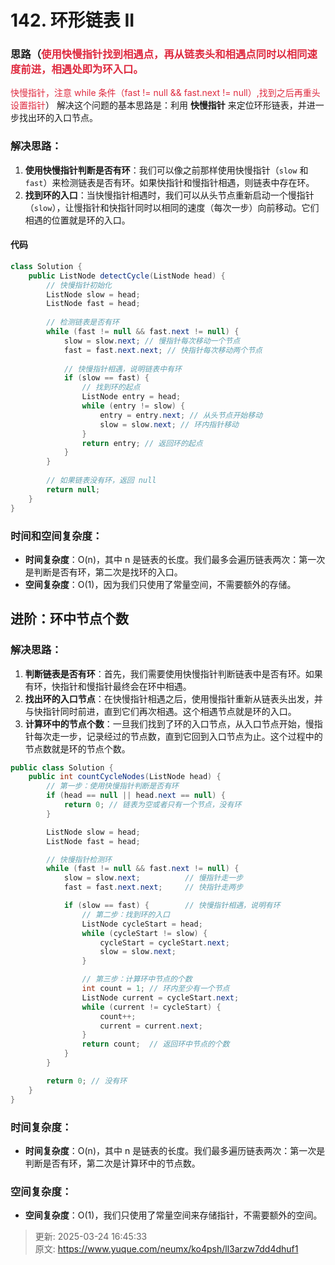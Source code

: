 # 142. 环形链表 II

### 思路（<font style="color:#DF2A3F;">使用快慢指针找到相遇点，再从链表头和相遇点同时以相同速度前进，相遇处即为环入口。</font>  
<font style="color:#DF2A3F;">快慢指针，注意 while 条件（fast != null && fast.next != null）,找到之后再重头设置指针</font>）
解决这个问题的基本思路是：利用 **快慢指针** 来定位环形链表，并进一步找出环的入口节点。

### 解决思路：
1. **使用快慢指针判断是否有环**：我们可以像之前那样使用快慢指针（`slow` 和 `fast`）来检测链表是否有环。如果快指针和慢指针相遇，则链表中存在环。
2. **找到环的入口**：当快慢指针相遇时，我们可以从头节点重新启动一个慢指针（`slow`），让慢指针和快指针同时以相同的速度（每次一步）向前移动。它们相遇的位置就是环的入口。

#### 代码
```java
class Solution {
    public ListNode detectCycle(ListNode head) {
        // 快慢指针初始化
        ListNode slow = head;
        ListNode fast = head;
        
        // 检测链表是否有环
        while (fast != null && fast.next != null) {
            slow = slow.next; // 慢指针每次移动一个节点
            fast = fast.next.next; // 快指针每次移动两个节点
            
            // 快慢指针相遇，说明链表中有环
            if (slow == fast) {
                // 找到环的起点
                ListNode entry = head;
                while (entry != slow) {
                    entry = entry.next; // 从头节点开始移动
                    slow = slow.next; // 环内指针移动
                }
                return entry; // 返回环的起点
            }
        }
        
        // 如果链表没有环，返回 null
        return null;
    }
}
```

### 时间和空间复杂度：
+ **时间复杂度**：O(n)，其中 n 是链表的长度。我们最多会遍历链表两次：第一次是判断是否有环，第二次是找环的入口。
+ **空间复杂度**：O(1)，因为我们只使用了常量空间，不需要额外的存储。

## 进阶：环中节点个数
### 解决思路：
1. **判断链表是否有环**：首先，我们需要使用快慢指针判断链表中是否有环。如果有环，快指针和慢指针最终会在环中相遇。
2. **找出环的入口节点**：在快慢指针相遇之后，使用慢指针重新从链表头出发，并与快指针同时前进，直到它们再次相遇。这个相遇节点就是环的入口。
3. **计算环中的节点个数**：一旦我们找到了环的入口节点，从入口节点开始，慢指针每次走一步，记录经过的节点数，直到它回到入口节点为止。这个过程中的节点数就是环的节点个数。

```java
public class Solution {
    public int countCycleNodes(ListNode head) {
        // 第一步：使用快慢指针判断是否有环
        if (head == null || head.next == null) {
            return 0; // 链表为空或者只有一个节点，没有环
        }

        ListNode slow = head;
        ListNode fast = head;

        // 快慢指针检测环
        while (fast != null && fast.next != null) {
            slow = slow.next;          // 慢指针走一步
            fast = fast.next.next;     // 快指针走两步

            if (slow == fast) {        // 快慢指针相遇，说明有环
                // 第二步：找到环的入口
                ListNode cycleStart = head;
                while (cycleStart != slow) {
                    cycleStart = cycleStart.next;
                    slow = slow.next;
                }

                // 第三步：计算环中节点的个数
                int count = 1; // 环内至少有一个节点
                ListNode current = cycleStart.next;
                while (current != cycleStart) {
                    count++;
                    current = current.next;
                }
                return count;  // 返回环中节点的个数
            }
        }

        return 0; // 没有环
    }
}
```

### 时间复杂度：
+ **时间复杂度**：O(n)，其中 n 是链表的长度。我们最多遍历链表两次：第一次是判断是否有环，第二次是计算环中的节点数。

### 空间复杂度：
+ **空间复杂度**：O(1)，我们只使用了常量空间来存储指针，不需要额外的空间。



> 更新: 2025-03-24 16:45:33  
> 原文: <https://www.yuque.com/neumx/ko4psh/ll3arzw7dd4dhuf1>